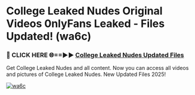 # College Leaked Nudes Original Videos 0nlyFans Leaked - Files Updated! (wa6c)

<h3>🔴 CLICK HERE 🌐==►► <a href="https://tinyurl.com/52m3yx9h" rel="nofollow">College Leaked Nudes Updated Files</a></h3>

Get College Leaked Nudes and all content. Now you can access all videos and pictures of College Leaked Nudes. New Updated Files 2025!

[![wa6c](https://i.imgur.com/TnHtlc8.gif)](https://tinyurl.com/52m3yx9h)
